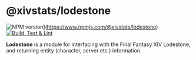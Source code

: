 # @xivstats/lodestone

![NPM version](https://badge.fury.io/js/%40xivstats%2Flodestone.svg)](https://www.npmjs.com/@xivstats/lodestone)
[![Build, Test & Lint](https://github.com/XIVStats/lodestone/actions/workflows/build.yml/badge.svg)](https://github.com/XIVStats/lodestone/actions/workflows/build.yml)


**Lodestone** is a module for interfacing with the Final Fantasy XIV Lodestone, and returning entity (character, server etc.) information.
